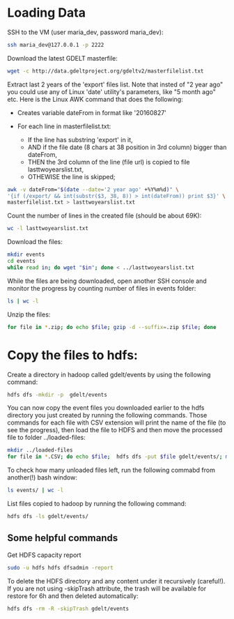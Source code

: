 # Loading Data

SSH to the VM (user maria_dev, password maria_dev):

```bash
ssh maria_dev@127.0.0.1 -p 2222
```

Download the latest GDELT masterfile:

```bash
wget -c http://data.gdeltproject.org/gdeltv2/masterfilelist.txt
```

Extract last 2 years of the 'export' files list. Note that insted of "2 year ago" you could use any of Linux 'date' utility's parameters, like "5 month ago" etc. Here is the Linux AWK command that does the following:
 
 - Creates variable dateFrom in format like '20160827'
 - For each line in masterfilelist.txt:
 
    * If the line has substring 'export' in it,
    * AND if the file date (8 chars at 38 position in 3rd column) bigger than dateFrom,
    * THEN the 3rd column of the line (file url) is copied to file lasttwoyearslist.txt,
    * OTHEWISE the line is skipped;

```bash
awk -v dateFrom="$(date --date='2 year ago' +%Y%m%d)" \
'{if (/export/ && int(substr($3, 38, 8)) > int(dateFrom)) print $3}' \
masterfilelist.txt > lasttwoyearslist.txt
```

Count the number of lines in the created file (should be about 69K):

```bash
wc -l lasttwoyearslist.txt
```

Download the files:

```bash
mkdir events
cd events
while read in; do wget "$in"; done < ../lasttwoyearslist.txt
```

While the files are being downloaded, open another SSH console and monitor the progress by counting number of files in events folder:

```bash
ls | wc -l
```

Unzip the files:

```bash
for file in *.zip; do echo $file; gzip -d --suffix=.zip $file; done
```

# Copy the files to hdfs: 

Create a directory in hadoop called gdelt/events by using the following command: 
   
 ```bash
 hdfs dfs -mkdir -p  gdelt/events
 ```
   
 You can now copy the event files you downloaded earlier to the hdfs directory you just created by running the following commands. Those commands for each file with CSV extension will print the name of the file (to see the progress), then load the file to HDFS and then move the processed file to folder ../loaded-files:
 
```bash
mkdir ../loaded-files
for file in *.CSV; do echo $file;  hdfs dfs -put $file gdelt/events/; mv $file -f ../loaded-files; done
```

To check how many unloaded files left, run the following commabd from another(!) bash window:

```bash
ls events/ | wc -l
```

List files copied to hadoop by running the following command: 

```bash
hdfs dfs -ls gdelt/events/
```
## Some helpful commands

Get HDFS capacity report

```bash
sudo -u hdfs hdfs dfsadmin -report
```

To delete the HDFS directory and any content under it recursively (careful!). If you are not using -skipTrash attribute, the trash will be available for restore for 6h and then deleted automatically:

```bash
hdfs dfs -rm -R -skipTrash gdelt/events
```
